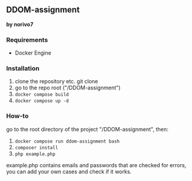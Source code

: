 ## **DDOM-assignment**
**by norivo7**

### Requirements
- Docker Engine

### Installation
1. clone the repository etc. git clone
2. go to the repo root ("/DDOM-assignment")
3. ``docker compose build``
4. ``docker compose up -d``

### How-to
go to the root directory of the project "/DDOM-assignment", then:
1. ``docker compose run ddom-assignment bash``
2. ``composer install``
3. ``php example.php``

example.php contains emails and passwords that are checked for errors,
you can add your own cases and check if it works.